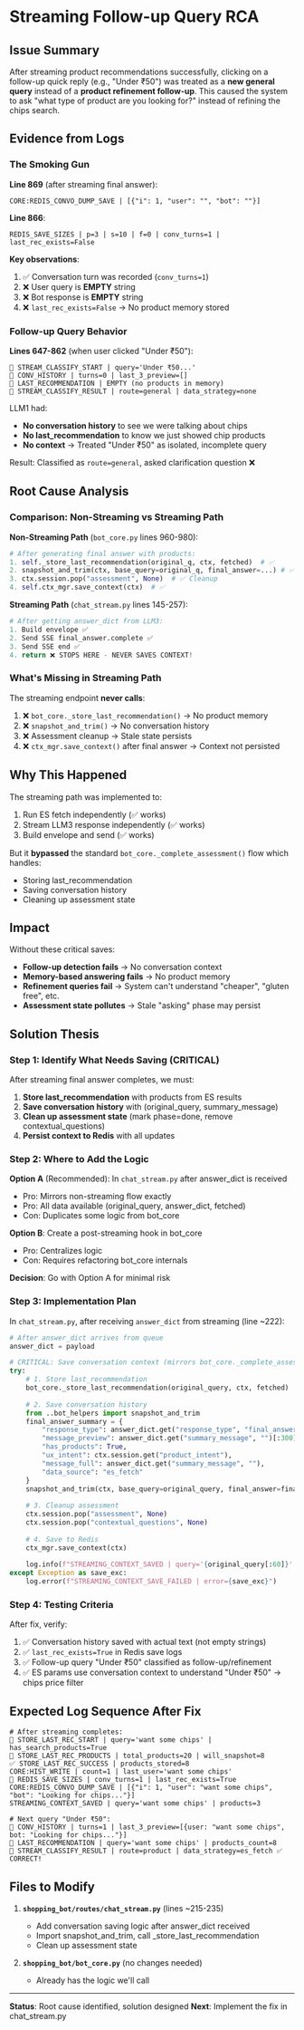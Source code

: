 # Streaming Follow-up Query RCA

## Issue Summary

After streaming product recommendations successfully, clicking on a follow-up quick reply (e.g., "Under ₹50") was treated as a **new general query** instead of a **product refinement follow-up**. This caused the system to ask "what type of product are you looking for?" instead of refining the chips search.

## Evidence from Logs

### The Smoking Gun

**Line 869** (after streaming final answer):
```
CORE:REDIS_CONVO_DUMP_SAVE | [{"i": 1, "user": "", "bot": ""}]
```

**Line 866**:
```
REDIS_SAVE_SIZES | p=3 | s=10 | f=0 | conv_turns=1 | last_rec_exists=False
```

**Key observations**:
1. ✅ Conversation turn was recorded (`conv_turns=1`)
2. ❌ User query is **EMPTY** string
3. ❌ Bot response is **EMPTY** string  
4. ❌ `last_rec_exists=False` → No product memory stored

### Follow-up Query Behavior

**Lines 647-862** (when user clicked "Under ₹50"):
```
🌊 STREAM_CLASSIFY_START | query='Under ₹50...'
🧠 CONV_HISTORY | turns=0 | last_3_preview=[]
🧠 LAST_RECOMMENDATION | EMPTY (no products in memory)
🔀 STREAM_CLASSIFY_RESULT | route=general | data_strategy=none
```

LLM1 had:
- **No conversation history** to see we were talking about chips
- **No last_recommendation** to know we just showed chip products
- **No context** → Treated "Under ₹50" as isolated, incomplete query

Result: Classified as `route=general`, asked clarification question ❌

## Root Cause Analysis

### Comparison: Non-Streaming vs Streaming Path

**Non-Streaming Path** (`bot_core.py` lines 960-980):
```python
# After generating final answer with products:
1. self._store_last_recommendation(original_q, ctx, fetched)  # ✅
2. snapshot_and_trim(ctx, base_query=original_q, final_answer=...) # ✅
3. ctx.session.pop("assessment", None)  # ✅ Cleanup
4. self.ctx_mgr.save_context(ctx)  # ✅
```

**Streaming Path** (`chat_stream.py` lines 145-257):
```python
# After getting answer_dict from LLM3:
1. Build envelope ✅
2. Send SSE final_answer.complete ✅
3. Send SSE end ✅
4. return ❌ STOPS HERE - NEVER SAVES CONTEXT!
```

### What's Missing in Streaming Path

The streaming endpoint **never calls**:
1. ❌ `bot_core._store_last_recommendation()` → No product memory
2. ❌ `snapshot_and_trim()` → No conversation history
3. ❌ Assessment cleanup → Stale state persists
4. ❌ `ctx_mgr.save_context()` after final answer → Context not persisted

## Why This Happened

The streaming path was implemented to:
1. Run ES fetch independently (✅ works)
2. Stream LLM3 response independently (✅ works)
3. Build envelope and send (✅ works)

But it **bypassed** the standard `bot_core._complete_assessment()` flow which handles:
- Storing last_recommendation
- Saving conversation history
- Cleaning up assessment state

## Impact

Without these critical saves:
- **Follow-up detection fails** → No conversation context
- **Memory-based answering fails** → No product memory
- **Refinement queries fail** → System can't understand "cheaper", "gluten free", etc.
- **Assessment state pollutes** → Stale "asking" phase may persist

## Solution Thesis

### Step 1: Identify What Needs Saving (CRITICAL)

After streaming final answer completes, we must:
1. **Store last_recommendation** with products from ES results
2. **Save conversation history** with (original_query, summary_message)
3. **Clean up assessment state** (mark phase=done, remove contextual_questions)
4. **Persist context to Redis** with all updates

### Step 2: Where to Add the Logic

**Option A** (Recommended): In `chat_stream.py` after answer_dict is received
- Pro: Mirrors non-streaming flow exactly
- Pro: All data available (original_query, answer_dict, fetched)
- Con: Duplicates some logic from bot_core

**Option B**: Create a post-streaming hook in bot_core
- Pro: Centralizes logic
- Con: Requires refactoring bot_core internals

**Decision**: Go with Option A for minimal risk

### Step 3: Implementation Plan

In `chat_stream.py`, after receiving `answer_dict` from streaming (line ~222):

```python
# After answer_dict arrives from queue
answer_dict = payload

# CRITICAL: Save conversation context (mirrors bot_core._complete_assessment)
try:
    # 1. Store last_recommendation
    bot_core._store_last_recommendation(original_query, ctx, fetched)
    
    # 2. Save conversation history
    from ..bot_helpers import snapshot_and_trim
    final_answer_summary = {
        "response_type": answer_dict.get("response_type", "final_answer"),
        "message_preview": answer_dict.get("summary_message", "")[:300],
        "has_products": True,
        "ux_intent": ctx.session.get("product_intent"),
        "message_full": answer_dict.get("summary_message", ""),
        "data_source": "es_fetch"
    }
    snapshot_and_trim(ctx, base_query=original_query, final_answer=final_answer_summary)
    
    # 3. Cleanup assessment
    ctx.session.pop("assessment", None)
    ctx.session.pop("contextual_questions", None)
    
    # 4. Save to Redis
    ctx_mgr.save_context(ctx)
    
    log.info(f"STREAMING_CONTEXT_SAVED | query='{original_query[:60]}' | products={len(productIds)}")
except Exception as save_exc:
    log.error(f"STREAMING_CONTEXT_SAVE_FAILED | error={save_exc}")
```

### Step 4: Testing Criteria

After fix, verify:
1. ✅ Conversation history saved with actual text (not empty strings)
2. ✅ `last_rec_exists=True` in Redis save logs
3. ✅ Follow-up query "Under ₹50" classified as follow-up/refinement
4. ✅ ES params use conversation context to understand "Under ₹50" → chips price filter

## Expected Log Sequence After Fix

```
# After streaming completes:
🧠 STORE_LAST_REC_START | query='want some chips' | has_search_products=True
🧠 STORE_LAST_REC_PRODUCTS | total_products=20 | will_snapshot=8
✅ STORE_LAST_REC_SUCCESS | products_stored=8
CORE:HIST_WRITE | count=1 | last_user='want some chips'
💾 REDIS_SAVE_SIZES | conv_turns=1 | last_rec_exists=True
CORE:REDIS_CONVO_DUMP_SAVE | [{"i": 1, "user": "want some chips", "bot": "Looking for chips..."}]
STREAMING_CONTEXT_SAVED | query='want some chips' | products=3

# Next query "Under ₹50":
🧠 CONV_HISTORY | turns=1 | last_3_preview=[{user: "want some chips", bot: "Looking for chips..."}]
🧠 LAST_RECOMMENDATION | query='want some chips' | products_count=8
🔀 STREAM_CLASSIFY_RESULT | route=product | data_strategy=es_fetch ✅ CORRECT!
```

## Files to Modify

1. **`shopping_bot/routes/chat_stream.py`** (lines ~215-235)
   - Add conversation saving logic after answer_dict received
   - Import snapshot_and_trim, call _store_last_recommendation
   - Clean up assessment state

2. **`shopping_bot/bot_core.py`** (no changes needed)
   - Already has the logic we'll call

---

**Status**: Root cause identified, solution designed
**Next**: Implement the fix in chat_stream.py

